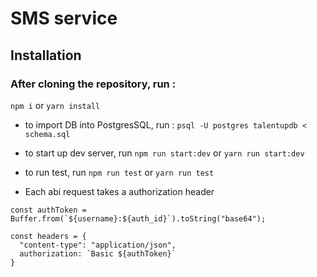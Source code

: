 # SMS service

## Installation
### After cloning the repository, run :
`npm i` or `yarn install`

- to import DB into PostgresSQL, run :
`psql -U postgres talentupdb < schema.sql`

- to start up dev server, run
`npm run start:dev` or `yarn run start:dev`

- to run test, run
`npm run test` or `yarn run test`


- Each abi request takes a authorization header
```
const authToken = Buffer.from(`${username}:${auth_id}`).toString("base64");

const headers = {
  "content-type": "application/json",
  authorization: `Basic ${authToken}`
}
```
